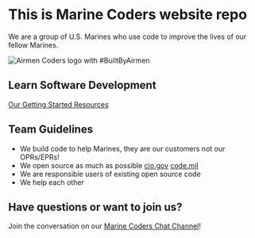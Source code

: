 # This is Marine Coders website repo

We are a group of U.S. Marines who use code to improve the lives of our fellow Marines.

![Airmen Coders logo with #BuiltByAirmen](/assets/images/Marine_Coders_Logo.jpg)




## Learn Software Development
[Our Getting Started Resources](https://airmencoders.us/learn)



## Team Guidelines
* We build code to help Marines, they are our customers not our OPRs/EPRs!
* We open source as much as possible [cio.gov](https://sourcecode.cio.gov/OSS/) [code.mil](https://code.mil)
* We are responsible users of existing open source code
* We help each other


## Have questions or want to join us?
Join the conversation on our [Marine Coders Chat Channel](https://chat.il2.dsop.io/signup_user_complete/?id=p65oraj9b3ysjgbxac7o7bn6fr)!

